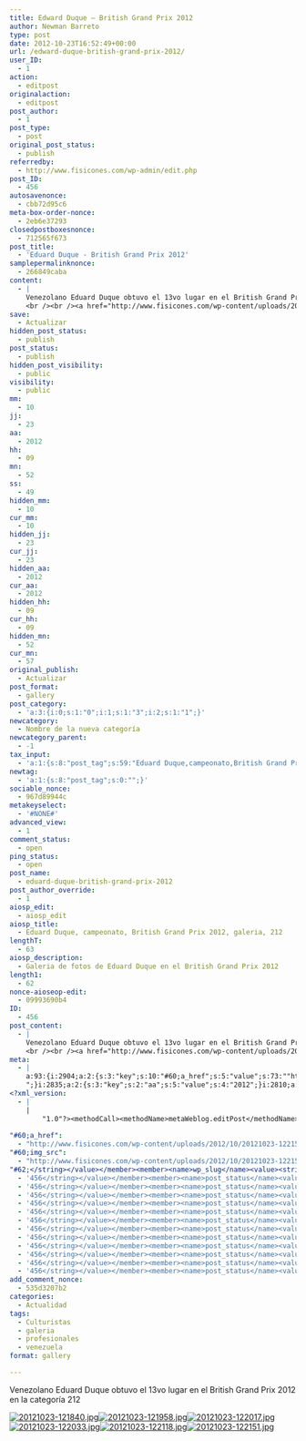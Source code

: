 ```yaml
---
title: Edward Duque – British Grand Prix 2012
author: Newman Barreto
type: post
date: 2012-10-23T16:52:49+00:00
url: /edward-duque-british-grand-prix-2012/
user_ID:
  - 1
action:
  - editpost
originalaction:
  - editpost
post_author:
  - 1
post_type:
  - post
original_post_status:
  - publish
referredby:
  - http://www.fisicones.com/wp-admin/edit.php
post_ID:
  - 456
autosavenonce:
  - cbb72d95c6
meta-box-order-nonce:
  - 2eb6e37293
closedpostboxesnonce:
  - 712565f673
post_title:
  - 'Eduard Duque - British Grand Prix 2012'
samplepermalinknonce:
  - 266849caba
content:
  - |
    Venezolano Eduard Duque obtuvo el 13vo lugar en el British Grand Prix 2012 en la categoría 212
    <br /><br /><a href="http://www.fisicones.com/wp-content/uploads/2012/10/20121023-121840.jpg"><img src="http://www.fisicones.com/wp-content/uploads/2012/10/20121023-121840.jpg" alt="20121023-121840.jpg" class="alignnone size-full" /></a><br /><br /><a href="http://www.fisicones.com/wp-content/uploads/2012/10/20121023-121958.jpg"><img src="http://www.fisicones.com/wp-content/uploads/2012/10/20121023-121958.jpg" alt="20121023-121958.jpg" class="alignnone size-full" /></a><br /><br /><a href="http://www.fisicones.com/wp-content/uploads/2012/10/20121023-122017.jpg"><img src="http://www.fisicones.com/wp-content/uploads/2012/10/20121023-122017.jpg" alt="20121023-122017.jpg" class="alignnone size-full" /></a><br /><br /><a href="http://www.fisicones.com/wp-content/uploads/2012/10/20121023-122033.jpg"><img src="http://www.fisicones.com/wp-content/uploads/2012/10/20121023-122033.jpg" alt="20121023-122033.jpg" class="alignnone size-full" /></a><br /><br /><a href="http://www.fisicones.com/wp-content/uploads/2012/10/20121023-122118.jpg"><img src="http://www.fisicones.com/wp-content/uploads/2012/10/20121023-122118.jpg" alt="20121023-122118.jpg" class="alignnone size-full" /></a><br /><br /><a href="http://www.fisicones.com/wp-content/uploads/2012/10/20121023-122151.jpg"><img src="http://www.fisicones.com/wp-content/uploads/2012/10/20121023-122151.jpg" alt="20121023-122151.jpg" class="alignnone size-full" /></a>
save:
  - Actualizar
hidden_post_status:
  - publish
post_status:
  - publish
hidden_post_visibility:
  - public
visibility:
  - public
mm:
  - 10
jj:
  - 23
aa:
  - 2012
hh:
  - 09
mn:
  - 52
ss:
  - 49
hidden_mm:
  - 10
cur_mm:
  - 10
hidden_jj:
  - 23
cur_jj:
  - 23
hidden_aa:
  - 2012
cur_aa:
  - 2012
hidden_hh:
  - 09
cur_hh:
  - 09
hidden_mn:
  - 52
cur_mn:
  - 57
original_publish:
  - Actualizar
post_format:
  - gallery
post_category:
  - 'a:3:{i:0;s:1:"0";i:1;s:1:"3";i:2;s:1:"1";}'
newcategory:
  - Nombre de la nueva categoría
newcategory_parent:
  - -1
tax_input:
  - 'a:1:{s:8:"post_tag";s:59:"Eduard Duque,campeonato,British Grand Prix 2012,galeria,212";}'
newtag:
  - 'a:1:{s:8:"post_tag";s:0:"";}'
sociable_nonce:
  - 967d89944c
metakeyselect:
  - '#NONE#'
advanced_view:
  - 1
comment_status:
  - open
ping_status:
  - open
post_name:
  - eduard-duque-british-grand-prix-2012
post_author_override:
  - 1
aiosp_edit:
  - aiosp_edit
aiosp_title:
  - Eduard Duque, campeonato, British Grand Prix 2012, galeria, 212
lengthT:
  - 63
aiosp_description:
  - Galeria de fotos de Eduard Duque en el British Grand Prix 2012
length1:
  - 62
nonce-aioseop-edit:
  - 09993690b4
ID:
  - 456
post_content:
  - |
    Venezolano Eduard Duque obtuvo el 13vo lugar en el British Grand Prix 2012 en la categoría 212
    <br /><br /><a href="http://www.fisicones.com/wp-content/uploads/2012/10/20121023-121840.jpg"><img src="http://www.fisicones.com/wp-content/uploads/2012/10/20121023-121840.jpg" alt="20121023-121840.jpg" class="alignnone size-full" /></a><br /><br /><a href="http://www.fisicones.com/wp-content/uploads/2012/10/20121023-121958.jpg"><img src="http://www.fisicones.com/wp-content/uploads/2012/10/20121023-121958.jpg" alt="20121023-121958.jpg" class="alignnone size-full" /></a><br /><br /><a href="http://www.fisicones.com/wp-content/uploads/2012/10/20121023-122017.jpg"><img src="http://www.fisicones.com/wp-content/uploads/2012/10/20121023-122017.jpg" alt="20121023-122017.jpg" class="alignnone size-full" /></a><br /><br /><a href="http://www.fisicones.com/wp-content/uploads/2012/10/20121023-122033.jpg"><img src="http://www.fisicones.com/wp-content/uploads/2012/10/20121023-122033.jpg" alt="20121023-122033.jpg" class="alignnone size-full" /></a><br /><br /><a href="http://www.fisicones.com/wp-content/uploads/2012/10/20121023-122118.jpg"><img src="http://www.fisicones.com/wp-content/uploads/2012/10/20121023-122118.jpg" alt="20121023-122118.jpg" class="alignnone size-full" /></a><br /><br /><a href="http://www.fisicones.com/wp-content/uploads/2012/10/20121023-122151.jpg"><img src="http://www.fisicones.com/wp-content/uploads/2012/10/20121023-122151.jpg" alt="20121023-122151.jpg" class="alignnone size-full" /></a>
meta:
  - |
    a:93:{i:2904;a:2:{s:3:"key";s:10:"#60;a_href";s:5:"value";s:73:""http://www.fisicones.com/wp-content/uploads/2012/10/20121023-122151.jpg"";}i:2905;a:2:{s:3:"key";s:11:"#60;img_src";s:5:"value";s:129:""http://www.fisicones.com/wp-content/uploads/2012/10/20121023-122151.jpg" alt="20121023-122151.jpg" class="alignnone size-full" /";}i:2906;a:2:{s:3:"key";s:255:"#62;</string></value></member><member><name>wp_slug</name><value><string></string></value></member><member><name>wp_post_format</name><value><string>gallery</string></value></member><member><name>categories</name><value><array><data><value><string>Actuali";s:5:"value";s:259:"456</string></value></member><member><name>post_status</name><value><string>draft</string></value></member><member><name>title</name><value><string>Eduard Duque - British Grand Prix 2012</string></value></member></struct></value></param></params></methodCall>";}i:2907;a:2:{s:3:"key";s:255:"#62;</string></value></member><member><name>wp_slug</name><value><string></string></value></member><member><name>wp_post_format</name><value><string>gallery</string></value></member><member><name>categories</name><value><array><data><value><string>Actuali";s:5:"value";s:259:"456</string></value></member><member><name>post_status</name><value><string>draft</string></value></member><member><name>title</name><value><string>Eduard Duque - British Grand Prix 2012</string></value></member></struct></value></param></params></methodCall>";}i:2918;a:2:{s:3:"key";s:255:"#62;</string></value></member><member><name>wp_slug</name><value><string></string></value></member><member><name>wp_post_format</name><value><string>gallery</string></value></member><member><name>categories</name><value><array><data><value><string>Actuali";s:5:"value";s:259:"456</string></value></member><member><name>post_status</name><value><string>draft</string></value></member><member><name>title</name><value><string>Eduard Duque - British Grand Prix 2012</string></value></member></struct></value></param></params></methodCall>";}i:2919;a:2:{s:3:"key";s:255:"#62;</string></value></member><member><name>wp_slug</name><value><string></string></value></member><member><name>wp_post_format</name><value><string>gallery</string></value></member><member><name>categories</name><value><array><data><value><string>Actuali";s:5:"value";s:259:"456</string></value></member><member><name>post_status</name><value><string>draft</string></value></member><member><name>title</name><value><string>Eduard Duque - British Grand Prix 2012</string></value></member></struct></value></param></params></methodCall>";}i:2920;a:2:{s:3:"key";s:255:"#62;</string></value></member><member><name>wp_slug</name><value><string></string></value></member><member><name>wp_post_format</name><value><string>gallery</string></value></member><member><name>categories</name><value><array><data><value><string>Actuali";s:5:"value";s:259:"456</string></value></member><member><name>post_status</name><value><string>draft</string></value></member><member><name>title</name><value><string>Eduard Duque - British Grand Prix 2012</string></value></member></struct></value></param></params></methodCall>";}i:2921;a:2:{s:3:"key";s:255:"#62;</string></value></member><member><name>wp_slug</name><value><string></string></value></member><member><name>wp_post_format</name><value><string>gallery</string></value></member><member><name>categories</name><value><array><data><value><string>Actuali";s:5:"value";s:259:"456</string></value></member><member><name>post_status</name><value><string>draft</string></value></member><member><name>title</name><value><string>Eduard Duque - British Grand Prix 2012</string></value></member></struct></value></param></params></methodCall>";}i:2922;a:2:{s:3:"key";s:255:"#62;</string></value></member><member><name>wp_slug</name><value><string></string></value></member><member><name>wp_post_format</name><value><string>gallery</string></value></member><member><name>categories</name><value><array><data><value><string>Actuali";s:5:"value";s:259:"456</string></value></member><member><name>post_status</name><value><string>draft</string></value></member><member><name>title</name><value><string>Eduard Duque - British Grand Prix 2012</string></value></member></struct></value></param></params></methodCall>";}i:2923;a:2:{s:3:"key";s:255:"#62;</string></value></member><member><name>wp_slug</name><value><string></string></value></member><member><name>wp_post_format</name><value><string>gallery</string></value></member><member><name>categories</name><value><array><data><value><string>Actuali";s:5:"value";s:259:"456</string></value></member><member><name>post_status</name><value><string>draft</string></value></member><member><name>title</name><value><string>Eduard Duque - British Grand Prix 2012</string></value></member></struct></value></param></params></methodCall>";}i:2924;a:2:{s:3:"key";s:255:"#62;</string></value></member><member><name>wp_slug</name><value><string></string></value></member><member><name>wp_post_format</name><value><string>gallery</string></value></member><member><name>categories</name><value><array><data><value><string>Actuali";s:5:"value";s:259:"456</string></value></member><member><name>post_status</name><value><string>draft</string></value></member><member><name>title</name><value><string>Eduard Duque - British Grand Prix 2012</string></value></member></struct></value></param></params></methodCall>";}i:2925;a:2:{s:3:"key";s:255:"#62;</string></value></member><member><name>wp_slug</name><value><string></string></value></member><member><name>wp_post_format</name><value><string>gallery</string></value></member><member><name>categories</name><value><array><data><value><string>Actuali";s:5:"value";s:259:"456</string></value></member><member><name>post_status</name><value><string>draft</string></value></member><member><name>title</name><value><string>Eduard Duque - British Grand Prix 2012</string></value></member></struct></value></param></params></methodCall>";}i:2926;a:2:{s:3:"key";s:255:"#62;</string></value></member><member><name>wp_slug</name><value><string></string></value></member><member><name>wp_post_format</name><value><string>gallery</string></value></member><member><name>categories</name><value><array><data><value><string>Actuali";s:5:"value";s:261:"456</string></value></member><member><name>post_status</name><value><string>publish</string></value></member><member><name>title</name><value><string>Eduard Duque - British Grand Prix 2012</string></value></member></struct></value></param></params></methodCall>";}i:2929;a:2:{s:3:"key";s:255:"#62;</string></value></member><member><name>wp_slug</name><value><string></string></value></member><member><name>wp_post_format</name><value><string>gallery</string></value></member><member><name>categories</name><value><array><data><value><string>Actuali";s:5:"value";s:261:"456</string></value></member><member><name>post_status</name><value><string>publish</string></value></member><member><name>title</name><value><string>Eduard Duque - British Grand Prix 2012</string></value></member></struct></value></param></params></methodCall>";}i:2901;a:2:{s:3:"key";s:13:"<?xml_version";s:5:"value";s:389:""1.0"?><methodCall><methodName>metaWeblog.editPost</methodName><params><param><value><i4>456</i4></value></param><param><value><string>admin</string></value></param><param><value><string>luisaluiman</string></value></param><param><value><struct><member><name>description</name><value><string>Venezolano Eduard Duque obtuvo el 13vo lugar en el British Grand Prix 2012 en la categoría 212
    ";}i:2835;a:2:{s:3:"key";s:2:"aa";s:5:"value";s:4:"2012";}i:2810;a:2:{s:3:"key";s:6:"action";s:5:"value";s:8:"editpost";}i:2864;a:2:{s:3:"key";s:13:"advanced_view";s:5:"value";s:1:"1";}i:2872;a:2:{s:3:"key";s:17:"aiosp_description";s:5:"value";s:62:"Galeria de fotos de Eduard Duque en el British Grand Prix 2012";}i:2869;a:2:{s:3:"key";s:10:"aiosp_edit";s:5:"value";s:10:"aiosp_edit";}i:2874;a:2:{s:3:"key";s:14:"aiosp_keywords";s:5:"value";s:0:"";}i:2870;a:2:{s:3:"key";s:11:"aiosp_title";s:5:"value";s:63:"Eduard Duque, campeonato, British Grand Prix 2012, galeria, 212";}i:2819;a:2:{s:3:"key";s:13:"autosavenonce";s:5:"value";s:10:"cbb72d95c6";}i:2817;a:2:{s:3:"key";s:10:"auto_draft";s:5:"value";s:1:"0";}i:2821;a:2:{s:3:"key";s:20:"closedpostboxesnonce";s:5:"value";s:10:"712565f673";}i:2865;a:2:{s:3:"key";s:14:"comment_status";s:5:"value";s:4:"open";}i:2824;a:2:{s:3:"key";s:7:"content";s:5:"value";s:95:"Venezolano Eduard Duque obtuvo el 13vo lugar en el British Grand Prix 2012 en la categoría 212";}i:2844;a:2:{s:3:"key";s:6:"cur_aa";s:5:"value";s:4:"2012";}i:2846;a:2:{s:3:"key";s:6:"cur_hh";s:5:"value";s:2:"09";}i:2842;a:2:{s:3:"key";s:6:"cur_jj";s:5:"value";s:2:"23";}i:2840;a:2:{s:3:"key";s:6:"cur_mm";s:5:"value";s:2:"10";}i:2848;a:2:{s:3:"key";s:6:"cur_mn";s:5:"value";s:2:"42";}i:2858;a:2:{s:3:"key";s:7:"excerpt";s:5:"value";s:0:"";}i:2836;a:2:{s:3:"key";s:2:"hh";s:5:"value";s:2:"09";}i:2843;a:2:{s:3:"key";s:9:"hidden_aa";s:5:"value";s:4:"2012";}i:2845;a:2:{s:3:"key";s:9:"hidden_hh";s:5:"value";s:2:"09";}i:2841;a:2:{s:3:"key";s:9:"hidden_jj";s:5:"value";s:2:"23";}i:2839;a:2:{s:3:"key";s:9:"hidden_mm";s:5:"value";s:2:"10";}i:2847;a:2:{s:3:"key";s:9:"hidden_mn";s:5:"value";s:2:"42";}i:2829;a:2:{s:3:"key";s:20:"hidden_post_password";s:5:"value";s:0:"";}i:2827;a:2:{s:3:"key";s:18:"hidden_post_status";s:5:"value";s:5:"draft";}i:2830;a:2:{s:3:"key";s:22:"hidden_post_visibility";s:5:"value";s:6:"public";}i:2888;a:2:{s:3:"key";s:2:"ID";s:5:"value";s:3:"456";}i:2834;a:2:{s:3:"key";s:2:"jj";s:5:"value";s:2:"23";}i:2873;a:2:{s:3:"key";s:7:"length1";s:5:"value";s:2:"62";}i:2871;a:2:{s:3:"key";s:7:"lengthT";s:5:"value";s:2:"63";}i:2820;a:2:{s:3:"key";s:20:"meta-box-order-nonce";s:5:"value";s:10:"2eb6e37293";}i:2861;a:2:{s:3:"key";s:12:"metakeyinput";s:5:"value";s:0:"";}i:2860;a:2:{s:3:"key";s:13:"metakeyselect";s:5:"value";s:6:"#NONE#";}i:2862;a:2:{s:3:"key";s:9:"metavalue";s:5:"value";s:0:"";}i:2833;a:2:{s:3:"key";s:2:"mm";s:5:"value";s:2:"10";}i:2837;a:2:{s:3:"key";s:2:"mn";s:5:"value";s:2:"42";}i:2852;a:2:{s:3:"key";s:11:"newcategory";s:5:"value";s:29:"Nombre de la nueva categoría";}i:2853;a:2:{s:3:"key";s:18:"newcategory_parent";s:5:"value";s:2:"-1";}i:2875;a:2:{s:3:"key";s:18:"nonce-aioseop-edit";s:5:"value";s:10:"09993690b4";}i:2892;a:2:{s:3:"key";s:9:"organizer";s:5:"value";s:0:"";}i:2811;a:2:{s:3:"key";s:14:"originalaction";s:5:"value";s:8:"editpost";}i:2814;a:2:{s:3:"key";s:20:"original_post_status";s:5:"value";s:5:"draft";}i:2849;a:2:{s:3:"key";s:16:"original_publish";s:5:"value";s:8:"Publicar";}i:2866;a:2:{s:3:"key";s:11:"ping_status";s:5:"value";s:4:"open";}i:2812;a:2:{s:3:"key";s:11:"post_author";s:5:"value";s:1:"1";}i:2868;a:2:{s:3:"key";s:20:"post_author_override";s:5:"value";s:1:"1";}i:2889;a:2:{s:3:"key";s:12:"post_content";s:5:"value";s:95:"Venezolano Eduard Duque obtuvo el 13vo lugar en el British Grand Prix 2012 en la categoría 212";}i:2890;a:2:{s:3:"key";s:12:"post_excerpt";s:5:"value";s:0:"";}i:2850;a:2:{s:3:"key";s:11:"post_format";s:5:"value";s:7:"gallery";}i:2818;a:2:{s:3:"key";s:7:"post_ID";s:5:"value";s:3:"456";}i:2887;a:2:{s:3:"key";s:14:"post_mime_type";s:5:"value";s:0:"";}i:2867;a:2:{s:3:"key";s:9:"post_name";s:5:"value";s:0:"";}i:2832;a:2:{s:3:"key";s:13:"post_password";s:5:"value";s:0:"";}i:2828;a:2:{s:3:"key";s:11:"post_status";s:5:"value";s:5:"draft";}i:2822;a:2:{s:3:"key";s:10:"post_title";s:5:"value";s:38:"Eduard Duque - British Grand Prix 2012";}i:2813;a:2:{s:3:"key";s:9:"post_type";s:5:"value";s:4:"post";}i:2877;a:2:{s:3:"key";s:14:"pyre_critera_1";s:5:"value";s:0:"";}i:2878;a:2:{s:3:"key";s:20:"pyre_critera_1_score";s:5:"value";s:1:"0";}i:2879;a:2:{s:3:"key";s:14:"pyre_critera_2";s:5:"value";s:0:"";}i:2880;a:2:{s:3:"key";s:20:"pyre_critera_2_score";s:5:"value";s:1:"0";}i:2881;a:2:{s:3:"key";s:14:"pyre_critera_3";s:5:"value";s:0:"";}i:2882;a:2:{s:3:"key";s:20:"pyre_critera_3_score";s:5:"value";s:1:"0";}i:2883;a:2:{s:3:"key";s:14:"pyre_critera_4";s:5:"value";s:0:"";}i:2884;a:2:{s:3:"key";s:20:"pyre_critera_4_score";s:5:"value";s:1:"0";}i:2885;a:2:{s:3:"key";s:14:"pyre_critera_5";s:5:"value";s:0:"";}i:2886;a:2:{s:3:"key";s:20:"pyre_critera_5_score";s:5:"value";s:1:"0";}i:2876;a:2:{s:3:"key";s:18:"pyre_overall_score";s:5:"value";s:1:"0";}i:2815;a:2:{s:3:"key";s:10:"referredby";s:5:"value";s:74:"http://www.fisicones.com/wp-admin/post.php?post=456&action=edit&message=10";}i:2823;a:2:{s:3:"key";s:20:"samplepermalinknonce";s:5:"value";s:10:"266849caba";}i:2825;a:2:{s:3:"key";s:4:"save";s:5:"value";s:16:"Guardar borrador";}i:2857;a:2:{s:3:"key";s:14:"sociable_nonce";s:5:"value";s:10:"967d89944c";}i:2838;a:2:{s:3:"key";s:2:"ss";s:5:"value";s:2:"26";}i:2891;a:2:{s:3:"key";s:7:"to_ping";s:5:"value";s:0:"";}i:2859;a:2:{s:3:"key";s:13:"trackback_url";s:5:"value";s:0:"";}i:2809;a:2:{s:3:"key";s:7:"user_ID";s:5:"value";s:1:"1";}i:2831;a:2:{s:3:"key";s:10:"visibility";s:5:"value";s:6:"public";}i:2826;a:2:{s:3:"key";s:10:"wp-preview";s:5:"value";s:0:"";}}
<?xml_version:
  - |
    |
        "1.0"?><methodCall><methodName>metaWeblog.editPost</methodName><params><param><value><i4>456</i4></value></param><param><value><string>admin</string></value></param><param><value><string>luisaluiman</string></value></param><param><value><struct><member><name>description</name><value><string>Venezolano Eduard Duque obtuvo el 13vo lugar en el British Grand Prix 2012 en la categoría 212
        
"#60;a_href":
  - "http://www.fisicones.com/wp-content/uploads/2012/10/20121023-122151.jpg"
"#60;img_src":
  - "http://www.fisicones.com/wp-content/uploads/2012/10/20121023-122151.jpg" alt="20121023-122151.jpg" class="alignnone size-full" /
"#62;</string></value></member><member><name>wp_slug</name><value><string></string></value></member><member><name>wp_post_format</name><value><string>gallery</string></value></member><member><name>categories</name><value><array><data><value><string>Actuali":
  - '456</string></value></member><member><name>post_status</name><value><string>draft</string></value></member><member><name>title</name><value><string>Eduard Duque - British Grand Prix 2012</string></value></member></struct></value></param></params></methodCall>'
  - '456</string></value></member><member><name>post_status</name><value><string>draft</string></value></member><member><name>title</name><value><string>Eduard Duque - British Grand Prix 2012</string></value></member></struct></value></param></params></methodCall>'
  - '456</string></value></member><member><name>post_status</name><value><string>draft</string></value></member><member><name>title</name><value><string>Eduard Duque - British Grand Prix 2012</string></value></member></struct></value></param></params></methodCall>'
  - '456</string></value></member><member><name>post_status</name><value><string>draft</string></value></member><member><name>title</name><value><string>Eduard Duque - British Grand Prix 2012</string></value></member></struct></value></param></params></methodCall>'
  - '456</string></value></member><member><name>post_status</name><value><string>draft</string></value></member><member><name>title</name><value><string>Eduard Duque - British Grand Prix 2012</string></value></member></struct></value></param></params></methodCall>'
  - '456</string></value></member><member><name>post_status</name><value><string>draft</string></value></member><member><name>title</name><value><string>Eduard Duque - British Grand Prix 2012</string></value></member></struct></value></param></params></methodCall>'
  - '456</string></value></member><member><name>post_status</name><value><string>draft</string></value></member><member><name>title</name><value><string>Eduard Duque - British Grand Prix 2012</string></value></member></struct></value></param></params></methodCall>'
  - '456</string></value></member><member><name>post_status</name><value><string>draft</string></value></member><member><name>title</name><value><string>Eduard Duque - British Grand Prix 2012</string></value></member></struct></value></param></params></methodCall>'
  - '456</string></value></member><member><name>post_status</name><value><string>draft</string></value></member><member><name>title</name><value><string>Eduard Duque - British Grand Prix 2012</string></value></member></struct></value></param></params></methodCall>'
  - '456</string></value></member><member><name>post_status</name><value><string>draft</string></value></member><member><name>title</name><value><string>Eduard Duque - British Grand Prix 2012</string></value></member></struct></value></param></params></methodCall>'
  - '456</string></value></member><member><name>post_status</name><value><string>publish</string></value></member><member><name>title</name><value><string>Eduard Duque - British Grand Prix 2012</string></value></member></struct></value></param></params></methodCall>'
  - '456</string></value></member><member><name>post_status</name><value><string>publish</string></value></member><member><name>title</name><value><string>Eduard Duque - British Grand Prix 2012</string></value></member></struct></value></param></params></methodCall>'
add_comment_nonce:
  - 535d3207b2
categories:
  - Actualidad
tags:
  - Culturistas
  - galeria
  - profesionales
  - venezuela
format: gallery

---
```

Venezolano Eduard Duque obtuvo el 13vo lugar en el British Grand Prix 2012 en la categoría 212

[<img class=" size-full alignleft" src="http://www.fisicones.com/wp-content/uploads/2012/10/20121023-121840.jpg" alt="20121023-121840.jpg" />][1][<img class=" size-full alignleft" src="http://www.fisicones.com/wp-content/uploads/2012/10/20121023-121958.jpg" alt="20121023-121958.jpg" />][2][<img class=" size-full alignleft" src="http://www.fisicones.com/wp-content/uploads/2012/10/20121023-122017.jpg" alt="20121023-122017.jpg" />][3][<img class=" size-full alignleft" src="http://www.fisicones.com/wp-content/uploads/2012/10/20121023-122033.jpg" alt="20121023-122033.jpg" />][4][<img class=" size-full alignleft" src="http://www.fisicones.com/wp-content/uploads/2012/10/20121023-122118.jpg" alt="20121023-122118.jpg" />][5][<img class=" size-full alignleft" src="http://www.fisicones.com/wp-content/uploads/2012/10/20121023-122151.jpg" alt="20121023-122151.jpg" />][6]

 [1]: http://www.fisicones.com/wp-content/uploads/2012/10/20121023-121840.jpg
 [2]: http://www.fisicones.com/wp-content/uploads/2012/10/20121023-121958.jpg
 [3]: http://www.fisicones.com/wp-content/uploads/2012/10/20121023-122017.jpg
 [4]: http://www.fisicones.com/wp-content/uploads/2012/10/20121023-122033.jpg
 [5]: http://www.fisicones.com/wp-content/uploads/2012/10/20121023-122118.jpg
 [6]: http://www.fisicones.com/wp-content/uploads/2012/10/20121023-122151.jpg